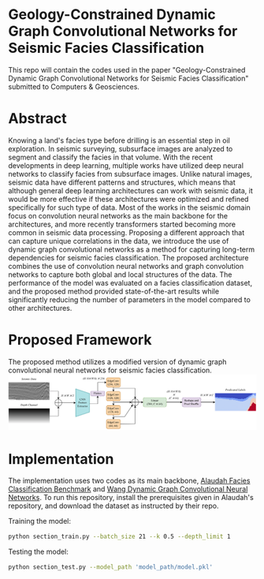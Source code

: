 # Geology-Constrained Dynamic Graph Convolutional Networks for Seismic Facies Classification
This repo will contain the codes used in the paper "Geology-Constrained Dynamic Graph Convolutional Networks for Seismic Facies Classification" submitted to Computers & Geosciences.

# Abstract
Knowing a land's facies type before drilling is an essential step in oil exploration. In seismic surveying, subsurface images are analyzed to segment and classify the facies in that volume. With the recent developments in deep learning, multiple works have utilized deep neural networks to classify facies from subsurface images. Unlike natural images, seismic data have different patterns and structures, which means that although general deep learning architectures can work with seismic data, it would be more effective if these architectures were optimized and refined specifically for such type of data. Most of the works in the seismic domain focus on convolution neural networks as the main backbone for the architectures, and more recently transformers started becoming more common in seismic data processing. Proposing a different approach that can capture unique correlations in the data, we introduce the use of dynamic graph convolutional networks as a method for capturing long-term dependencies for seismic facies classification. The proposed architecture combines the use of convolution neural networks and graph convolution networks to capture both global and local structures of the data. The performance of the model was evaluated on a facies classification dataset, and the proposed method provided state-of-the-art results while significantly reducing the number of parameters in the model compared to other architectures.

# Proposed Framework
The proposed method utilizes a modified version of dynamic graph convolutional neural networks for seismic facies classification.
<img src='./misc/Framework.png' width=800>

# Implementation
The implementation uses two codes as its main backbone, [Alaudah Facies Classification Benchmark](https://github.com/yalaudah/facies_classification_benchmark) and [Wang Dynamic Graph Convolutional Neural Networks](https://github.com/WangYueFt/dgcnn). To run this repository, install the prerequisites given in Alaudah's repository, and download the dataset as instructed by their repo.

Training the model:
```bash
python section_train.py --batch_size 21 --k 0.5 --depth_limit 1
```

Testing the model:
```bash
python section_test.py --model_path 'model_path/model.pkl'
```
